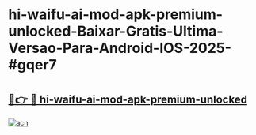 # hi-waifu-ai-mod-apk-premium-unlocked-Baixar-Gratis-Ultima-Versao-Para-Android-IOS-2025-#gqer7

# <h2><a href="https://ainizakaria.my?title=hi-waifu-ai-mod-apk-premium-unlocked&ref=25M">🔗👉 🔴 hi-waifu-ai-mod-apk-premium-unlocked</a></h2>

[![acn](https://github.com/user-attachments/assets/0f9c940e-d8b0-45ae-aac7-cd30a18b3e1c)](https://ainizakaria.my?title=hi-waifu-ai-mod-apk-premium-unlocked&ref=25M)

